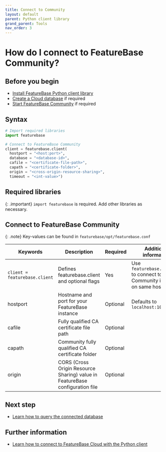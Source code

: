 ```yaml
---
title: Connect to Community
layout: default
parent: Python client library
grand_parent: Tools
nav_order: 3
---
```


# How do I connect to FeatureBase Community?

## Before you begin

* [Install FeatureBase Python client library](/docs/tools/python-client-library/python-client-install)
* [Create a Cloud database](/docs/cloud/cloud-databases/cloud-db-manage) if required
* [Start FeatureBase Community](/docs/community/com-startup-connect) if required


## Syntax

```py
# Import required libraries
import featurebase

# Connect to FeatureBase Community
client = featurebase.client(
  hostport = "<host:port>",
  database = "<database-id>",
  cafile = "<certificate-file-path>",
  capath = "<certificate-folder>",
  origin = "<cross-origin-resource-sharing>",
  timeout = "<int-value>")
```

## Required libraries

{: .important}
`import featurebase` is required. Add other libraries as necessary.

## Connect to FeatureBase Community

{: .note}
Key-values can be found in `featurebase/opt/featurebase.conf`

| Keywords | Description | Required | Additional information |
|---|---|---|---|
| `client = featurebase.client` | Defines featurebase.client and optional flags | Yes | Use `featurebase.client()` to connect to Community instance on same host |
| hostport | Hostname and port for your FeatureBase instance | Optional | Defaults to `localhost:10101` |
| cafile | Fully qualified CA certificate file path | Optional |  |
| capath | Community fully qualified CA certificate folder | Optional |  |
| origin | CORS (Cross Origin Resource Sharing) value in FeatureBase configuration file  | Optional |  |

## Next step

* [Learn how to query the connected database](/docs/tools/python-client-library/python-client-query-connection)

## Further information

* [Learn how to connect to FeatureBase Cloud with the Python client](/docs/tools/python-client-library/python-client-connect-cloud)
